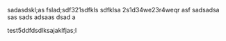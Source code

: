 sadasdskl;as
fslad;sdf321sdfkls
sdfklsa
2s1d34we23r4weqr
asf  sadsadsa sas sads adsaas dsad a 

test5ddfdsdlksajaklfjas;l